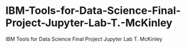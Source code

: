 # IBM-Tools-for-Data-Science-Final-Project-Jupyter-Lab-T.-McKinley
IBM Tools for Data Science Final Project Jupyter Lab T. McKinley
